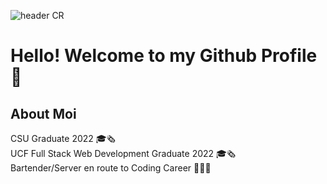 ![header CR](https://capsule-render.vercel.app/api?type=waving&color=gradient&customColorList=12&height=170&section=header&reversal=true&text=Jessica%20Almand&fontAlignY=33&animation=fadeIn)

# Hello! Welcome to my Github Profile 👋

About Moi
---
CSU Graduate 2022 🎓🗞 <br>
UCF Full Stack Web Development Graduate 2022 🎓🗞 <br>
Bartender/Server en route to Coding Career 👩🏽‍💻 <br>
